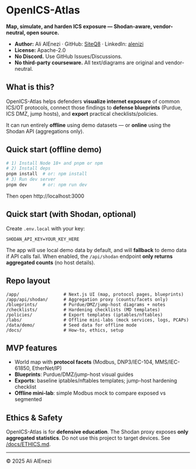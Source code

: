 # OpenICS-Atlas

**Map, simulate, and harden ICS exposure — Shodan-aware, vendor-neutral, open source.**

- **Author:** Ali AlEnezi · GitHub: [SiteQ8](https://github.com/SiteQ8) · LinkedIn: [alenizi](https://www.linkedin.com/in/alenizi/)
- **License:** Apache-2.0
- **No Discord.** Use GitHub Issues/Discussions.
- **No third-party courseware.** All text/diagrams are original and vendor-neutral.

## What is this?
OpenICS-Atlas helps defenders **visualize internet exposure** of common ICS/OT protocols, connect those findings to **defense blueprints** (Purdue, ICS DMZ, jump hosts), and **export** practical checklists/policies.

It can run entirely **offline** using demo datasets — or **online** using the Shodan API (aggregations only).

## Quick start (offline demo)
```bash
# 1) Install Node 18+ and pnpm or npm
# 2) Install deps
pnpm install  # or: npm install
# 3) Run dev server
pnpm dev      # or: npm run dev
```

Then open http://localhost:3000

## Quick start (with Shodan, optional)
Create `.env.local` with your key:
```
SHODAN_API_KEY=YOUR_KEY_HERE
```

The app will use local demo data by default, and will **fallback** to demo data if API calls fail. When enabled, the `/api/shodan` endpoint **only returns aggregated counts** (no host details).

## Repo layout
```
/app/                 # Next.js UI (map, protocol pages, blueprints)
/app/api/shodan/      # Aggregation proxy (counts/facets only)
/blueprints/          # Purdue/DMZ/jump-host diagrams + notes
/checklists/          # Hardening checklists (MD templates)
/policies/            # Export templates (iptables/nftables)
/labs/                # Offline mini-labs (mock services, logs, PCAPs)
/data/demo/           # Seed data for offline mode
/docs/                # How-to, ethics, setup
```

## MVP features
- World map with **protocol facets** (Modbus, DNP3/IEC-104, MMS/IEC-61850, EtherNet/IP)
- **Blueprints**: Purdue/DMZ/jump-host visual guides
- **Exports**: baseline iptables/nftables templates; jump-host hardening checklist
- **Offline mini-lab**: simple Modbus mock to compare exposed vs segmented

## Ethics & Safety
OpenICS-Atlas is for **defensive education**. The Shodan proxy exposes **only aggregated statistics**. Do not use this project to target devices. See [/docs/ETHICS.md](./docs/ETHICS.md).

---

© 2025 Ali AlEnezi
